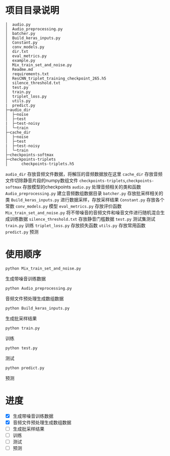 # 项目目录说明
```
│  audio.py
│  Audio_preprocessing.py
│  batcher.py
│  Build_keras_inputs.py
│  Constant.py
│  conv_models.py
│  dir.txt
│  eval_metrics.py
│  example.py
│  Mix_train_set_and_noise.py
│  Readme.md
│  requirements.txt
│  ResCNN_triplet_training_checkpoint_265.h5
│  silence_threshold.txt
│  test.py
│  train.py
│  triplet_loss.py
│  utils.py
|  predict.py
├─audio_dir
│  ├─noise
│  ├─test
|  ├─test-noisy
│  └─train       
├─cache_dir
│  ├─noise
│  ├─test
|  ├─test-noisy
│  └─train   
├─checkpoints-softmax
├─checkpoints-triplets
│      checkpoints-triplets.h5
```
`audio_dir` 存放音频文件数据，将解压的音频数据放在这里
`cache_dir` 存放音频文件切除静音片段的numpy数组文件
`checkpoints-triplets`,`checkpoints-softmax` 存放模型的checkpoints
`audio.py` 处理音频相关的类和函数
`Audio_preprocessing.py` 建立音频数组数据目录
`batcher.py` 存放批采样相关的类
`Build_keras_inputs.py` 进行数据采样，存放采样结果
`Constant.py` 存放各个常数
`conv_models.py` 模型
`eval_metrics.py` 存放评价函数
`Mix_train_set_and_noise.py` 将不带噪音的音频文件和噪音文件进行随机混合生成训练数据
`silence_threshold.txt` 存放静音门槛数据
`test.py` 测试集测试
`train.py` 训练
`triplet_loss.py` 存放损失函数
`utils.py` 存放常用函数
`predict.py` 预测

# 使用顺序

```shell
python Mix_train_set_and_noise.py
```
生成带噪音训练数据
```shell
python Audio_preprocessing.py
```
音频文件预处理生成数组数据
```shell
python Build_keras_inputs.py
```
生成批采样结果
```shell
python train.py
```
训练
```shell
python test.py
```
测试
```shell
python predict.py
```
预测

# 进度

- [x] 生成带噪音训练数据
- [x] 音频文件预处理生成数组数据
- [ ] 生成批采样结果
- [ ] 训练
- [ ] 测试
- [ ] 预测